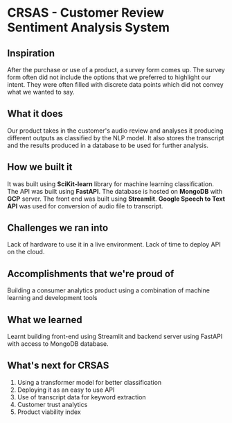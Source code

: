 # CRSAS - Customer Review Sentiment Analysis System
## Inspiration
After the purchase or use of a product, a survey form comes up. The survey form often did not include the options that we preferred to highlight our intent. They were often filled with discrete data points which did not convey what we wanted to say. 
## What it does
Our product takes in the customer's audio review and analyses it producing different outputs as classified by the NLP model. It also stores the transcript and the results produced in a database to be used for further analysis.
## How we built it
It was built using **SciKit-learn** library for machine learning classification. The API was built using **FastAPI**. The database is hosted on **MongoDB** with **GCP** server. The front end was built using **Streamlit**. **Google Speech to Text API** was used for conversion of audio file to transcript.
## Challenges we ran into
Lack of hardware to use it in a live environment. Lack of time to deploy API on the cloud.
## Accomplishments that we're proud of
Building a consumer analytics product using a combination of machine learning and development tools 
## What we learned
Learnt building front-end using Streamlit and backend server using FastAPI with access to MongoDB database.
## What's next for CRSAS
1. Using a transformer model for better classification
2. Deploying it as an easy to use API
3. Use of transcript data for keyword extraction
4. Customer trust analytics
5. Product viability index
